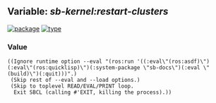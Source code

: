 ## Variable: ***sb-kernel:*restart-clusters****
[![package](https://img.shields.io/badge/Package-SB--KERNEL-5f9ea0.svg?style=social&colorA=999999)](../) [![type](https://img.shields.io/badge/Type-Variable-5f9ea0.svg?style=social&colorA=999999)](../#variable) 
### Value
```
((Ignore runtime option --eval "(ros:run '((:eval\"(ros:asdf)\")(:eval\"(ros:quicklisp)\")(:system-package \"sb-docs\")(:eval \"(build)\")(:quit)))".)
 (Skip rest of --eval and --load options.)
 (Skip to toplevel READ/EVAL/PRINT loop.
  Exit SBCL (calling #'EXIT, killing the process).))
```
